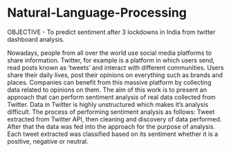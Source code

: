 # Natural-Language-Processing

OBJECTIVE - To predict sentiment after 3 lockdowns in India from twitter dashboard analysis.



Nowadays, people from all over the world use social media platforms to share information. Twitter, for example is a platform in which users send, read posts known as ‘tweets’ 
and interact with different communities. Users share their daily lives, post their opinions on everything such as brands and places. Companies can benefit from this massive 
platform by collecting data related to opinions on them. The aim of this work is to present an approach that can perform sentiment analysis of real data collected from Twitter. 
Data in Twitter is highly unstructured which makes it’s analysis difficult. The process of performing sentiment analysis as follows: Tweet extracted from Twitter API, 
then cleaning and discovery of data performed. After that the data was fed into the approach for the purpose of analysis. Each tweet extracted was classified based on its 
sentiment whether it is a positive, negative or neutral. 
